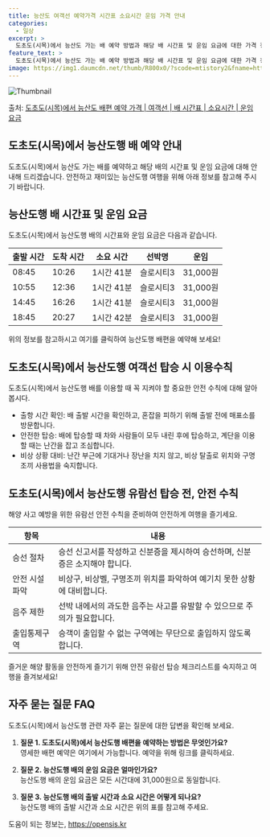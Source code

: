 ```yaml
---
title: 능산도 여객선 예약가격 시간표 소요시간 운임 가격 안내
categories:
  - 일상
excerpt: >
  도초도(시목)에서 능산도 가는 배 예약 방법과 해당 배 시간표 및 운임 요금에 대한 가격 정보를 안내 드리겠습니다. 안전하고 재밋는 능산도행 여행을 위해 아래 정보 참고하시기 바랍니다. 능산도행 배편 예약하기 👈 클릭도초도(시목)에서 능산도행 배 시간표출발 시간도착 시간소요 시간선박명요금08:4510:261시간 41분슬로시티31,000원10:5512:361시간 41분슬로시티31,000원14:4516:261시간 41분슬로시티31,000원18:4520:271시간 42분슬로시티31,000원능산도행 배편 예약하기 👈 클릭도초도(시목)에서 능산도행 여객선 탑승 시 이용수칙도초도(시목)에서 능산도행 배를 이용할 때 꼭 지켜야 할 안전 수칙에 대해 알아봅시다. 중요한 내용 1) 출항 시간 확인: 배 출발 시간을 확인..
feature_text: >
  도초도(시목)에서 능산도 가는 배 예약 방법과 해당 배 시간표 및 운임 요금에 대한 가격 정보를 안내 드리겠습니다. 안전하고 재밋는 능산도행 여행을 위해 아래 정보 참고하시기 바랍니다. 능산도행 배편 예약하기 👈 클릭도초도(시목)에서 능산도행 배 시간표출발 시간도착 시간소요 시간선박명요금08:4510:261시간 41분슬로시티31,000원10:5512:361시간 41분슬로시티31,000원14:4516:261시간 41분슬로시티31,000원18:4520:271시간 42분슬로시티31,000원능산도행 배편 예약하기 👈 클릭도초도(시목)에서 능산도행 여객선 탑승 시 이용수칙도초도(시목)에서 능산도행 배를 이용할 때 꼭 지켜야 할 안전 수칙에 대해 알아봅시다. 중요한 내용 1) 출항 시간 확인: 배 출발 시간을 확인..
image: https://img1.daumcdn.net/thumb/R800x0/?scode=mtistory2&fname=https%3A%2F%2Fblog.kakaocdn.net%2Fdn%2FwK4vW%2FbtsHA2bMFNg%2FcLRDKvad8X0bZx4Q0Bnim0%2Fimg.webp
---
```


![Thumbnail](https://img1.daumcdn.net/thumb/R800x0/?scode=mtistory2&fname=https%3A%2F%2Fblog.kakaocdn.net%2Fdn%2FwK4vW%2FbtsHA2bMFNg%2FcLRDKvad8X0bZx4Q0Bnim0%2Fimg.webp)

<p>출처: <a href="https://opensis.kr/entry/%EB%8F%84%EC%B4%88%EB%8F%84%EC%8B%9C%EB%AA%A9%EC%97%90%EC%84%9C-%EB%8A%A5%EC%82%B0%EB%8F%84-%EB%B0%B0%ED%8E%B8-%EC%98%88%EC%95%BD-%EA%B0%80%EA%B2%A9-%EC%97%AC%EA%B0%9D%EC%84%A0-%EB%B0%B0-%EC%8B%9C%EA%B0%84%ED%91%9C-%EC%86%8C%EC%9A%94%EC%8B%9C%EA%B0%84-%EC%9A%B4%EC%9E%84-%EC%9A%94%EA%B8%88" rel="dofollow">도초도(시목)에서 능산도 배편 예약 가격 | 여객선 | 배 시간표 | 소요시간 | 운임 요금</a> </p>

## 도초도(시목)에서 능산도행 배 예약 안내

도초도(시목)에서 능산도 가는 배를 예약하고 해당 배의 시간표 및 운임 요금에 대해 안내해 드리겠습니다. 안전하고 재미있는 능산도행 여행을
위해 아래 정보를 참고해 주시기 바랍니다.

## 능산도행 배 시간표 및 운임 요금

도초도(시목)에서 능산도행 배의 시간표와 운임 요금은 다음과 같습니다.

**출발 시간** | **도착 시간** | **소요 시간** | **선박명** | **운임**  
---|---|---|---|---  
08:45 | 10:26 | 1시간 41분 | 슬로시티3 | 31,000원  
10:55 | 12:36 | 1시간 41분 | 슬로시티3 | 31,000원  
14:45 | 16:26 | 1시간 41분 | 슬로시티3 | 31,000원  
18:45 | 20:27 | 1시간 42분 | 슬로시티3 | 31,000원  
  
위의 정보를 참고하시고 여기를 클릭하여 능산도행 배편을 예약해 보세요!

## 도초도(시목)에서 능산도행 여객선 탑승 시 이용수칙

도초도(시목)에서 능산도행 배를 이용할 때 꼭 지켜야 할 중요한 안전 수칙에 대해 알아봅시다.

  * 출항 시간 확인: 배 출발 시간을 확인하고, 혼잡을 피하기 위해 출발 전에 매표소를 방문합니다.
  * 안전한 탑승: 배에 탑승할 때 차와 사람들이 모두 내린 후에 탑승하고, 계단을 이용할 때는 난간을 잡고 조심합니다.
  * 비상 상황 대비: 난간 부근에 기대거나 장난을 치지 않고, 비상 탈출로 위치와 구명조끼 사용법을 숙지합니다.

## 도초도(시목)에서 능산도행 유람선 탑승 전, 안전 수칙

해양 사고 예방을 위한 유람선 안전 수칙을 준비하여 안전하게 여행을 즐기세요.

**항목** | **내용**  
---|---  
승선 절차 | 승선 신고서를 작성하고 신분증을 제시하여 승선하며, 신분증은 소지해야 합니다.  
안전 시설 파악 | 비상구, 비상벨, 구명조끼 위치를 파악하여 예기치 못한 상황에 대비합니다.  
음주 제한 | 선박 내에서의 과도한 음주는 사고를 유발할 수 있으므로 주의가 필요합니다.  
출입통제구역 | 승객이 출입할 수 없는 구역에는 무단으로 출입하지 않도록 합니다.  
  
즐거운 해양 활동을 안전하게 즐기기 위해 안전 유람선 탑승 체크리스트를 숙지하고 여행을 즐겨보세요!

## 자주 묻는 질문 FAQ

도초도(시목)에서 능산도행 관련 자주 묻는 질문에 대한 답변을 확인해 보세요.

  1. **질문 1. 도초도(시목)에서 능산도행 배편을 예약하는 방법은 무엇인가요?**  
영세한 배편 예약은 여기에서 가능합니다. 예약을 위해 링크를 클릭하세요.

  2. **질문 2. 능산도행 배의 운임 요금은 얼마인가요?**  
능산도행 배의 운임 요금은 모든 시간대에 31,000원으로 동일합니다.

  3. **질문 3. 능산도행 배의 출발 시간과 소요 시간은 어떻게 되나요?**  
능산도행 배의 출발 시간과 소요 시간은 위의 표를 참고해 주세요.



 

도움이 되는 정보는, <a href="https://opensis.kr" rel="dofollow">https://opensis.kr</a>


